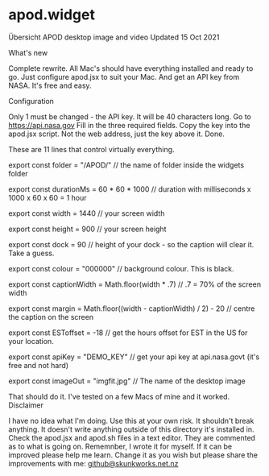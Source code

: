 # apod.widget
Übersicht APOD desktop image and video
Updated 15 Oct 2021

What's new

Complete rewrite. All Mac's should have everything installed and ready to go. 
Just configure apod.jsx to suit your Mac.
And get an API key from NASA. It's free and easy. 

Configuration

Only 1 must be changed - the API key. It will be 40 characters long.
Go to https://api.nasa.gov
Fill in the three required fields.
Copy the key into the apod.jsx script. Not the web address, just the key above it.
Done.

These are 11 lines that control virtually everything. 

export const folder = "/APOD/" // the name of folder inside the widgets folder

export const durationMs = 60 * 60 * 1000 // duration with milliseconds x 1000 x 60 x 60 = 1 hour

export const width = 1440 // your screen width

export const height = 900 // your screen height

export const dock = 90 // height of your dock - so the caption will clear it. Take a guess.

export const colour = "000000" // background colour. This is black.

export const captionWidth = Math.floor(width * .7) // .7 = 70% of the screen width

export const margin = Math.floor((width - captionWidth) / 2) - 20 // centre the caption on the screen

export const ESToffset = -18 // get the hours offset for EST in the US for your location.

export const apiKey = "DEMO_KEY" // get your api key at api.nasa.govt (it's free and not hard)

export const imageOut = "imgfit.jpg" // The name of the desktop image

That should do it. I've tested on a few Macs of mine and it worked.
Disclaimer

I have no idea what I'm doing. 
Use this at your own risk. It shouldn't break anything. It doesn't write anything outside of this directory it's installed in. Check the apod.jsx and apod.sh files in a text editor. They are commented as to what is going on.
Rememnber, I wrote it for myself. If it can be improved please help me learn. 
Change it as you wish but please share the improvements with me: github@skunkworks.net.nz
